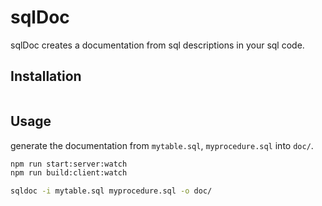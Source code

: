 # sqlDoc

sqlDoc creates a documentation from sql descriptions in your sql code.

## Installation

```bash

```

## Usage

generate the documentation from `mytable.sql`, `myprocedure.sql` into `doc/`.

```bash
npm run start:server:watch
npm run build:client:watch

sqldoc -i mytable.sql myprocedure.sql -o doc/
```
